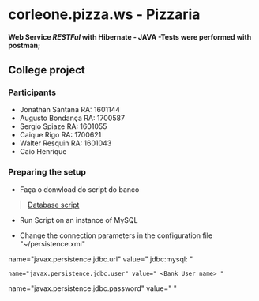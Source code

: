 # corleone.pizza.ws - Pizzaria

#### Web Service _RESTFul_ with Hibernate - __JAVA__ -Tests were performed with postman;
## College project

### Participants ###
* Jonathan Santana RA: 1601144
* Augusto Bondança RA: 1700587
* Sergio Spiaze RA: 1601055
* Caique Rigo RA: 1700621
* Walter Resquin RA: 1601043
* Caio Henrique

### Preparing the setup ###

* Faça o donwload do script do banco

> [Database script](https://drive.google.com/file/d/1CueIqUimDL9WbKdSAkjUbYGuNfMfIUiJ/view?usp=sharing)

* Run Script on an instance of MySQL

* Change the connection parameters in the configuration file "~/persistence.xml"

name="javax.persistence.jdbc.url" value=" jdbc:mysql: <Bank Address> " 
```
name="javax.persistence.jdbc.user" value=" <Bank User name> "
```
name="javax.persistence.jdbc.password" value=" <Bank Password> "
```


